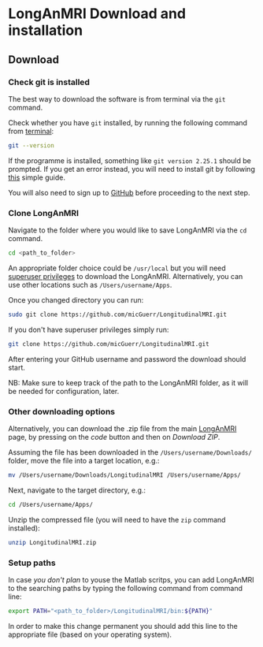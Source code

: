 # LongAnMRI Download and installation

## Download

### Check git is installed
The best way to download the software is from terminal via the `git` command.

Check whether you have `git` installed, by running the following command from [terminal](https://towardsdatascience.com/a-quick-guide-to-using-command-line-terminal-96815b97b955):
```bash
git --version
```
If the programme is installed, something like `git version 2.25.1` should be prompted.
If you get an error instead, you will need to install git by following [this](https://git-scm.com/book/en/v2/Getting-Started-Installing-Git) simple guide.

You will also need to sign up to [GitHub](https://github.com/) before proceeding to the next step.

### Clone LongAnMRI
Navigate to the folder where you would like to save LongAnMRI via the `cd` command.
```bash
cd <path_to_folder>
```
An appropriate folder choice could be `/usr/local` but you will need [superuser privileges](https://en.wikipedia.org/wiki/Superuser) to download the LongAnMRI.
Alternatively, you can use other locations such as `/Users/username/Apps`.

Once you changed directory you can run:
```bash
sudo git clone https://github.com/micGuerr/LongitudinalMRI.git
```
If you don't have superuser privileges simply run:
```bash
git clone https://github.com/micGuerr/LongitudinalMRI.git
```
After entering your GitHub username and password the download should start.

NB: Make sure to keep track of the path to the LongAnMRI folder, as it will be needed for configuration, later.

### Other downloading options
Alternatively, you can download the .zip file from the main [LongAnMRI](https://github.com/micGuerr/LongitudinalMRI) page, by pressing on the *code* button and then on *Download ZIP*.

Assuming the file has been downloaded in the `/Users/username/Downloads/` folder, move the file into a target location, e.g.:
```bash
mv /Users/username/Downloads/LongitudinalMRI /Users/username/Apps/
```

Next, navigate to the target directory, e.g.:
```bash
cd /Users/username/Apps/
```
Unzip the compressed file (you will need to have the `zip` command installed):
```bash
unzip LongitudinalMRI.zip
```

### Setup paths
In case *you don't plan* to youse the Matlab scritps, you can add LongAnMRI to the searching paths by typing the following command from command line:
```bash
export PATH="<path_to_folder>/LongitudinalMRI/bin:${PATH}"
```
In order to make this change permanent you should add this line to the appropriate file (based on your operating system).







